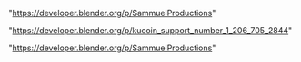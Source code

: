 "https://developer.blender.org/p/SammuelProductions"

 
"https://developer.blender.org/p/kucoin_support_number_1_206_705_2844"


"https://developer.blender.org/p/SammuelProductions"


 
